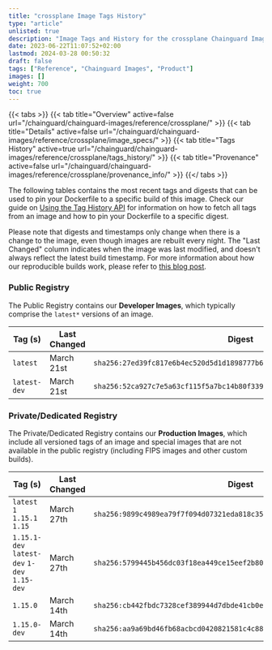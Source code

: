 ```yaml
---
title: "crossplane Image Tags History"
type: "article"
unlisted: true
description: "Image Tags and History for the crossplane Chainguard Image"
date: 2023-06-22T11:07:52+02:00
lastmod: 2024-03-28 00:50:32
draft: false
tags: ["Reference", "Chainguard Images", "Product"]
images: []
weight: 700
toc: true
---
```


{{< tabs >}}
{{< tab title="Overview" active=false url="/chainguard/chainguard-images/reference/crossplane/" >}}
{{< tab title="Details" active=false url="/chainguard/chainguard-images/reference/crossplane/image_specs/" >}}
{{< tab title="Tags History" active=true url="/chainguard/chainguard-images/reference/crossplane/tags_history/" >}}
{{< tab title="Provenance" active=false url="/chainguard/chainguard-images/reference/crossplane/provenance_info/" >}}
{{</ tabs >}}

The following tables contains the most recent tags and digests that can be used to pin your Dockerfile to a specific build of this image. Check our guide on [Using the Tag History API](/chainguard/chainguard-images/using-the-tag-history-api/) for information on how to fetch all tags from an image and how to pin your Dockerfile to a specific digest.

Please note that digests and timestamps only change when there is a change to the image, even though images are rebuilt every night. The "Last Changed" column indicates when the image was last modified, and doesn't always reflect the latest build timestamp. For more information about how our reproducible builds work, please refer to [this blog post](https://www.chainguard.dev/unchained/reproducing-chainguards-reproducible-image-builds).

### Public Registry
The Public Registry contains our **Developer Images**, which typically comprise the `latest*` versions of an image.

| Tag (s)       | Last Changed | Digest                                                                    |
|---------------|--------------|---------------------------------------------------------------------------|
|  `latest`     | March 21st   | `sha256:27ed39fc817e6b4ec520d5d1d1898777b6f288d66dd5c32619c94c34bf05e293` |
|  `latest-dev` | March 21st   | `sha256:52ca927c7e5a63cf115f5a7bc14b80f339d0c507590979291da13d50b6e1c2b2` |


### Private/Dedicated Registry
The Private/Dedicated Registry contains our **Production Images**, which include all versioned tags of an image and special images that are not available in the public registry (including FIPS images and other custom builds).

| Tag (s)                                       | Last Changed | Digest                                                                    |
|-----------------------------------------------|--------------|---------------------------------------------------------------------------|
|  `latest` `1` `1.15.1` `1.15`                 | March 27th   | `sha256:9899c4989ea79f7f094d07321eda818c356ade4e2bf8caf42ad4985e74e8eb7f` |
|  `1.15.1-dev` `latest-dev` `1-dev` `1.15-dev` | March 27th   | `sha256:5799445b456dc03f18ea449ce15eef2b80d1c7c61edf3bd504d4aa2aca88b545` |
|  `1.15.0`                                     | March 14th   | `sha256:cb442fbdc7328cef389944d7dbde41cb0ed9f63ad6d832e0509bfb19bbaa3a6e` |
|  `1.15.0-dev`                                 | March 14th   | `sha256:aa9a69bd46fb68acbcd0420821581c4c88b5afa909e62c926967efff4ec9161f` |


